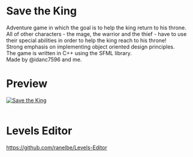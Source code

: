 # Save the King
Adventure game in which the goal is to help the king return to his throne. <br>
All of other characters - the mage, the warrior and the thief - have to use their special abilities in order to help the king reach to his throne! <br>
Strong emphasis on implementing object oriented design principles. <br>
The game is written in C++ using the SFML library.
<br>
Made by @idanc7596 and me.
<br>
# Preview
[![Save the King](https://i.ibb.co/ZxBmwqb/image.png)](https://youtu.be/QK-_ee6kkMw) <br><br>
# Levels Editor
https://github.com/ranelbe/Levels-Editor
